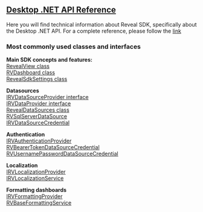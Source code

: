<h2><a href="/api/wpf/latest/Reveal.Sdk.html" target="_blank" rel="noopener\">Desktop .NET API Reference </a></h2>  
Here you will find technical information about Reveal SDK, specifically about the Desktop .NET API.
For a complete reference, please follow the <a href="/api/wpf/latest/Reveal.Sdk.html" target="_blank" rel="noopener\">link </a>


<h3>Most commonly used classes and interfaces</h3>

**Main SDK concepts and features:**  
<a href="/api/wpf/latest/Reveal.Sdk.RevealView.html" target="_blank" rel="noopener\"> RevealView class</a>  
<a href="/api/wpf/latest/Reveal.Sdk.RVDashboard.html" target="_blank" rel="noopener\"> RVDashboard class </a>  
<a href="/api/wpf/latest/Reveal.Sdk.RevealSdkSettings.html" target="_blank" rel="noopener\">RevealSdkSettings class</a>

**Datasources**  
<a href="/api/wpf/latest/Reveal.Sdk.IRVDataSourceProvider.html" target="_blank" rel="noopener\"> IRVDataSourceProvider interface</a>  
<a href="/api/wpf/latest/Reveal.Sdk.IRVDataProvider.html" target="_blank" rel="noopener\"> IRVDataProvider interface</a>  
<a href="/api/wpf/latest/Reveal.Sdk.RevealDataSources.html"  target="_blank" rel="noopener\"> RevealDataSources class</a>  
<a href="/api/wpf/latest/Reveal.Sdk.RVSqlServerDataSource.html"   target="_blank" rel="noopener\"> RVSqlServerDataSource</a>  
<a href="/api/wpf/latest/Reveal.Sdk.IRVDataSourceCredential.html" target="_blank" rel="noopener\"> IRVDataSourceCredential</a>

**Authentication**  
<a href="/api/wpf/latest/Reveal.Sdk.IRVAuthenticationProvider.html" target="_blank" rel="noopener\"> IRVAuthenticationProvider</a>  
<a href="/api/wpf/latest/Reveal.Sdk.RVBearerTokenDataSourceCredential.html" target="_blank" rel="noopener\"> RVBearerTokenDataSourceCredential</a>  
<a href="/api/wpf/latest/Reveal.Sdk.RVUsernamePasswordDataSourceCredential.html" target="_blank" rel="noopener\"> RVUsernamePasswordDataSourceCredential</a>

**Localization**  
<a href="/api/wpf/latest/Reveal.Sdk.IRVLocalizationProvider.html" target="_blank" rel="noopener\"> IRVLocalizationProvider</a>  
<a href="/api/wpf/latest/Reveal.Sdk.IRVLocalizationService.html" target="_blank" rel="noopener\"> IRVLocalizationService</a>

**Formatting dashboards**  
<a href="/api/wpf/latest/Reveal.Sdk.IRVFormattingProvider.html" target="_blank" rel="noopener\"> IRVFormattingProvider</a>  
<a href="/api/wpf/latest/Reveal.Sdk.RVBaseFormattingService.html" target="_blank" rel="noopener\"> RVBaseFormattingService </a>

